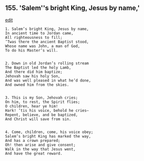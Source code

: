
## 155.  'Salem''s bright King, Jesus by name,'
[edit](https://docs.google.com/document/d/1Lbc22IGkmTeTl8s4HLLnlc04o2PXQzCl/edit?mode=html)



    1. Salem’s bright King, Jesus by name,
    In ancient time to Jordan came,
    All righteousness to fill;
    ’Twas there the ancient Baptist stood,
    Whose name was John, a man of God,
    To do his Master’s will.


    2. Down in old Jordan’s rolling stream
    The Baptist led the holy Lamb,
    And there did him baptize;
    Jehovah saw his holy Son,
    And was well pleased in what he’d done,
    And owned him from the skies.


    3. This is my Son, Jehovah cries;
    On him, to rest, the Spirit flies;
    O children, hear ye him!
    Hark! ’tis his voice, behold he cries—
    Repent, believe, and be baptized,
    And Christ will save from sin.


    4. Come, children, come, his voice obey;
    Salem’s bright King has marked the way,
    And has a crown prepared;
    Oh! then arise and give consent;
    Walk in the way that Jesus went,
    And have the great reward.
